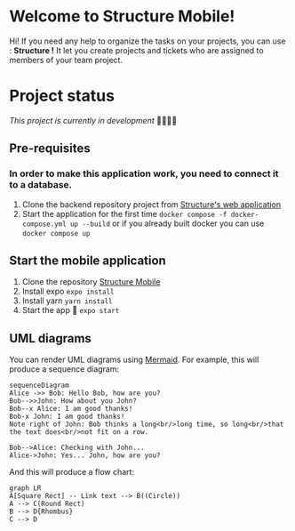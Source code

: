 # Welcome to Structure Mobile!

Hi! If you need any help to organize the tasks on your projects, you can use :  **Structure !**
It let you create projects and tickets who are assigned  to members of your team project.

# Project status

*This project is currently in development* 👨‍💻👩‍💻

## Pre-requisites
### In order to make this application work, you need to connect it to a database.
 1. Clone the backend repository project from [Structure's web application](https://github.com/WildCodeSchool/2203-wns-etchebest-tfs-back.git)
 2. Start the application for the first time `docker compose -f docker-compose.yml up --build` or if you already built docker you can use `docker compose up`

## Start the mobile application

 1. Clone the repository [Structure Mobile](https://github.com/WildCodeSchool/structure-mobile.git)
 2. Install expo `expo install`
 3. Install yarn `yarn install`
 4. Start the app 🚀  `expo start`


## UML diagrams

You can render UML diagrams using [Mermaid](https://mermaidjs.github.io/). For example, this will produce a sequence diagram:

```mermaid
sequenceDiagram
Alice ->> Bob: Hello Bob, how are you?
Bob-->>John: How about you John?
Bob--x Alice: I am good thanks!
Bob-x John: I am good thanks!
Note right of John: Bob thinks a long<br/>long time, so long<br/>that the text does<br/>not fit on a row.

Bob-->Alice: Checking with John...
Alice->John: Yes... John, how are you?
```

And this will produce a flow chart:

```mermaid
graph LR
A[Square Rect] -- Link text --> B((Circle))
A --> C(Round Rect)
B --> D{Rhombus}
C --> D
```
